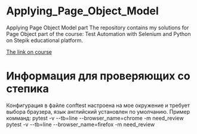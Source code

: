 # Applying_Page_Object_Model
Applying Page Object Model part
The repository contains my solutions for Page Object part of the course:
Test Automation with Selenium and Python on Stepik educational platform.

[The link on course](https://stepik.org/course/575/info)

# Информация для проверяющих со степика

Конфигурация в файле conftest настроена на мое окружение и требует выбора браузера, язык английский установлен 
по умолчанию.
Пример комманд:
pytest -v --tb=line --browser_name=chrome -m need_review
pytest -v --tb=line --browser_name=firefox -m need_review
